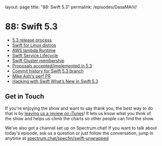 layout: page
title: "88: Swift 5.3"
permalink: /episodes/DasaMAiV/

# 88: Swift 5.3

<ul><li><a href="https://swift.org/blog/5-3-release-process/">5.3 release process</a></li><li><a href="https://swift.org/blog/additional-linux-distros/">Swift for Linux distros</a></li><li><a href="https://swift.org/blog/aws-lambda-runtime/">AWS lambda Runtime</a></li><li><a href="https://swift.org/blog/swift-service-lifecycle/">Swift Service Lifecycle</a></li><li><a href="https://swift.org/blog/swift-cluster-membership/">Swift Cluster membership</a></li><li><a href="https://apple.github.io/swift-evolution/#?status=accepted&version=5.3">Proposals accepted/implemented in 5.3</a></li><li><a href="https://github.com/apple/swift/commits/release/5.3">Commit history for Swift 5.3 branch</a></li><li><a href="https://github.com/apple/swift/pull/33487">Mike Ash's perf PR</a></li><li><a href="https://www.hackingwithswift.com/articles/218/whats-new-in-swift-5-3">Hacking with Swift What’s New in Swift 5.3</a></li></ul><h2>Get in Touch</h2><p>If you're enjoying the show and want to say thank you, the best way to do that is by <a href="https://itunes.apple.com/us/podcast/swift-unwrapped/id1209817203?mt=2">leaving us a review on iTunes</a>! It lets us know what you think of the show and helps us climb the charts so other people can find the show.</p><p>We've also got a channel set up on Spectrum.chat! If you want to talk about today's episode, ask us a question or just follow the conversation, jump in anytime at <a href="https://spectrum.chat/specfm/swift-unwrapped">spectrum.chat/specfm/swift-unwrapped</a></p>
